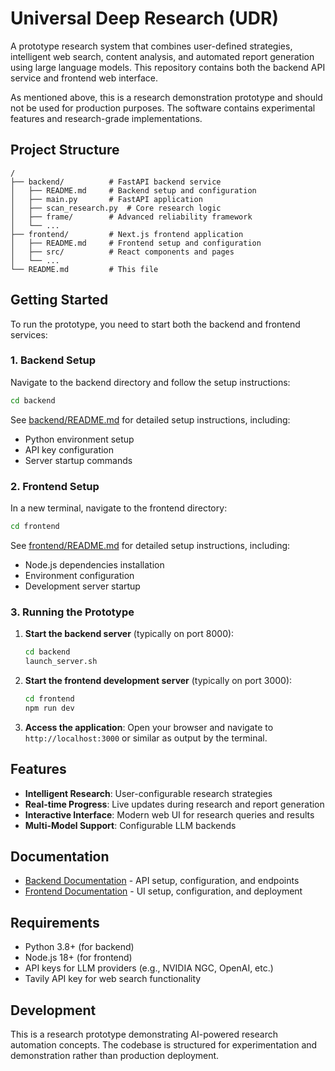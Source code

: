 # Universal Deep Research (UDR)

A prototype research system that combines user-defined strategies, intelligent web search, content analysis, and automated report generation using large language models. This repository contains both the backend API service and frontend web interface.

As mentioned above, this is a research demonstration prototype and should not be used for production purposes. The software contains experimental features and research-grade implementations.

## Project Structure

```
/
├── backend/          # FastAPI backend service
│   ├── README.md     # Backend setup and configuration
│   ├── main.py       # FastAPI application
│   ├── scan_research.py  # Core research logic
│   ├── frame/        # Advanced reliability framework
│   └── ...
├── frontend/         # Next.js frontend application
│   ├── README.md     # Frontend setup and configuration
│   ├── src/          # React components and pages
│   └── ...
└── README.md         # This file
```

## Getting Started

To run the prototype, you need to start both the backend and frontend services:

### 1. Backend Setup

Navigate to the backend directory and follow the setup instructions:

```bash
cd backend
```

See [backend/README.md](backend/README.md) for detailed setup instructions, including:

- Python environment setup
- API key configuration
- Server startup commands

### 2. Frontend Setup

In a new terminal, navigate to the frontend directory:

```bash
cd frontend
```

See [frontend/README.md](frontend/README.md) for detailed setup instructions, including:

- Node.js dependencies installation
- Environment configuration
- Development server startup

### 3. Running the Prototype

1. **Start the backend server** (typically on port 8000):

   ```bash
   cd backend
   launch_server.sh
   ```

2. **Start the frontend development server** (typically on port 3000):

   ```bash
   cd frontend
   npm run dev
   ```

3. **Access the application**:
   Open your browser and navigate to `http://localhost:3000` or similar as output by the terminal.

## Features

- **Intelligent Research**: User-configurable research strategies
- **Real-time Progress**: Live updates during research and report generation
- **Interactive Interface**: Modern web UI for research queries and results
- **Multi-Model Support**: Configurable LLM backends

## Documentation

- [Backend Documentation](backend/README.md) - API setup, configuration, and endpoints
- [Frontend Documentation](frontend/README.md) - UI setup, configuration, and deployment

## Requirements

- Python 3.8+ (for backend)
- Node.js 18+ (for frontend)
- API keys for LLM providers (e.g., NVIDIA NGC, OpenAI, etc.)
- Tavily API key for web search functionality

## Development

This is a research prototype demonstrating AI-powered research automation concepts. The codebase is structured for experimentation and demonstration rather than production deployment.
